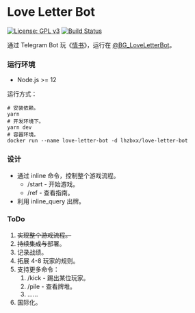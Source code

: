 # Love Letter Bot

[![License: GPL v3](https://img.shields.io/badge/License-GPL%20v3-blue.svg)](./LICENSE)
[![Build Status](https://travis-ci.com/lhzbxx/love_letter_bot.svg?branch=master)](https://travis-ci.com/lhzbxx/love_letter_bot)

通过 Telegram Bot 玩《[情书](<https://en.wikipedia.org/wiki/Love_Letter_(card_game)>)》，运行在 [@BG_LoveLetterBot](https://t.me/BG_LoveLetterBot)。

### 运行环境

- Node.js >= 12

运行方式：

```shell
# 安装依赖。
yarn
# 开发环境下。
yarn dev
# 容器环境。
docker run --name love-letter-bot -d lhzbxx/love-letter-bot
```

### 设计

- 通过 inline 命令，控制整个游戏流程。
  - /start - 开始游戏。
  - /ref - 查看指南。
- 利用 inline_query 出牌。

### ToDo

1. <del>实现整个游戏流程。</del>
2. <del>持续集成与</del>部署。
3. 记录战绩。
4. 拓展 4-8 玩家的规则。
5. 支持更多命令：
   1. /kick - 踢出某位玩家。
   2. /pile - 查看牌堆。
   3. ……
6. 国际化。
